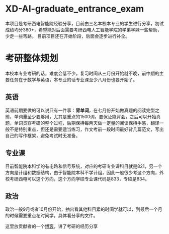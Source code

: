 # XD-AI-graduate_entrance_exam
本项目是考研西电智能院经验分享，目前由三名本校本专业的学生进行分享，初试成绩均分380+，希望能对后面需要考研西电人工智能学院的学弟学妹一些帮助，少走一些弯路。
目前项目还在开始阶段，后面会逐步进行补全。

# 考研整体规划
本校本专业考研的话，难度会低不少，复习时间从三月份开始就不晚，前中期的主要任务在于数学与英语，本专业的话专业课至少八月份也要开始了。
## 英语
英语前期要做的可以说只有一件事：**背单词**，在七月份开始做真题的阅读完型之前，单词量至少要够用，尤其是重点的1500词，要保证能背会，之后可以开始真题，单词贯穿考研的整个过程，后期保持每两天做一定量的阅读保持手感，翻译一般不是特别重点，但还是需要适当练习，作文考前一段时间最好背几篇范文，写出自己的写作框架，避免考试时无准备。
## 专业课
目前智能院本科学的有电路和信号系统，对应的考研专业课科目就是821，另一个方向是计组和数据结构，由于智能院本科不学计组，因此一般很少考这个方向，外校考研西电可以这个方向，这个方向学硕专业课代码是833，专硕是834。
## 政治
政治一般9月或者10月份开始，抽出看其他科目累的时间学就可以，到最后一个月的时候需要重点花时间学，具体看分享的文件。

这里放贡献者的一个[博客](https://resetran.top/kaoyan/)，讲了考研的经历分享